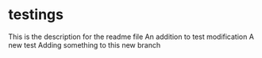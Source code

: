 # testings

This is the description for the readme file
An addition to test modification
A new test
Adding something to this new branch